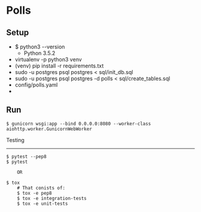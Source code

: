 # Polls

Setup
---
- $ python3 --version
    - Python 3.5.2
- virtualenv -p python3 venv
- (venv) pip install -r requirements.txt
- sudo -u postgres psql postgres < sql/init_db.sql
- sudo -u postgres psql postgres -d polls < sql/create_tables.sql
- config/polls.yaml
- 

Run
---

    $ gunicorn wsgi:app --bind 0.0.0.0:8080 --worker-class aiohttp.worker.GunicornWebWorker

Testing
___
    $ pytest --pep8
    $ pytest
    
        OR
        
    $ tox
        # That conists of:
        $ tox -e pep8
        $ tox -e integration-tests
        $ tox -e unit-tests